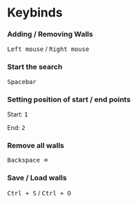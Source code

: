 <h1>Keybinds</h1>
<h3>Adding / Removing Walls</h3>
<kbd>Left mouse</kbd> / <kbd>Right mouse</kbd>

<h3>Start the search</h3>
<kbd>Spacebar</kbd>

<h3>Setting position of start / end points</h3>
<p>Start: <kbd>1</kbd></p>
<p>End: <kbd>2</kbd></p>

<h3>Remove all walls</h3>
<kbd>Backspace ⌫</kbd>

<h3>Save / Load walls</h3>
<kbd>Ctrl + S</kbd> / <kbd>Ctrl + O</kbd>
